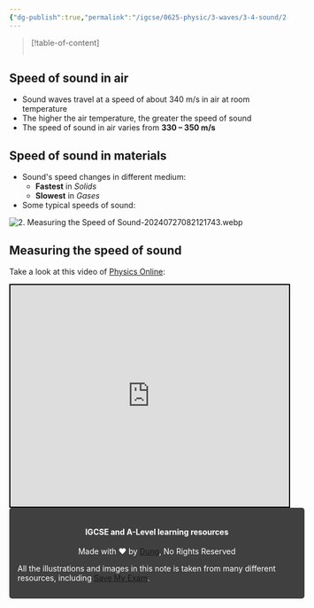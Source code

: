 ```yaml
---
{"dg-publish":true,"permalink":"/igcse/0625-physic/3-waves/3-4-sound/2-measuring-the-speed-of-sound/","tags":["IGCSE","0625-Physics"],"noteIcon":""}
---
```


> [!table-of-content]
> ```table-of-contents
> ```

## Speed of sound in air
- Sound waves travel at a speed of about 340 m/s in air at room temperature
- The higher the air temperature, the greater the speed of sound
- The speed of sound in air varies from **330 – 350 m/s**

## Speed of sound in materials
- Sound's speed changes in different medium:
	- **Fastest** in _Solids_
	- **Slowest** in _Gases_
- Some typical speeds of sound:

![2. Measuring the Speed of Sound-20240727082121743.webp](/img/user/IGCSE/0625%20-%20Physic/3.%20Waves/3.4.%20Sound/Resources/2.%20Measuring%20the%20Speed%20of%20Sound-20240727082121743.webp)

## Measuring the speed of sound

Take a look at this video of [Physics Online](https://www.youtube.com/@PhysicsOnline):

<iframe width="100%" height="400px" src="https://www.youtube.com/embed/xVzHT5BP-Sw" title="Measuring the Speed of Sound - GCSE Physics" frameborder="0" allow="accelerometer; autoplay; clipboard-write; encrypted-media; gyroscope; picture-in-picture; web-share" referrerpolicy="strict-origin-when-cross-origin" allowfullscreen style="border: 2px solid #000"></iframe>


<div class="transclusion internal-embed is-loaded"><div class="markdown-embed">





<div style="background-color: #404040; padding:15px; border-radius: 5px; color: #fff; width: 100%">
<h4 style="text-align: center">IGCSE and A-Level learning resources</h4>
<p style="text-align: center">Made with ♥ by <a href="https://www.facebook.com/luong.tuandung.3/" target="_blank">Dung</a>, No Rights Reserved</p>
<p>All the illustrations and images in this note is taken from many different resources, including <a href="https://www.savemyexams.com/" target="_blank">Save My Exam</a>.</p>
</div>


</div></div>
